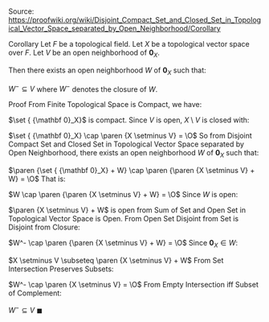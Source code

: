 # 

Source: https://proofwiki.org/wiki/Disjoint_Compact_Set_and_Closed_Set_in_Topological_Vector_Space_separated_by_Open_Neighborhood/Corollary

Corollary
Let $F$ be a topological field.
Let $X$ be a topological vector space over $F$.
Let $V$ be an open neighborhood of ${\mathbf 0}_X$.

Then there exists an open neighborhood $W$ of ${\mathbf 0}_X$ such that: 

$W^- \subseteq V$
where $W^-$ denotes the closure of $W$.


Proof
From Finite Topological Space is Compact, we have: 

$\set { {\mathbf 0}_X}$ is compact.
Since $V$ is open, $X \setminus V$ is closed with: 

$\set { {\mathbf 0}_X} \cap \paren {X \setminus V} = \O$
So from Disjoint Compact Set and Closed Set in Topological Vector Space separated by Open Neighborhood, there exists an open neighborhood $W$ of ${\mathbf 0}_X$ such that: 

$\paren {\set { {\mathbf 0}_X} + W} \cap \paren {\paren {X \setminus V} + W} = \O$
That is: 

$W \cap \paren {\paren {X \setminus V} + W} = \O$
Since $W$ is open: 

$\paren {X \setminus V} + W$ is open
from Sum of Set and Open Set in Topological Vector Space is Open.
From Open Set Disjoint from Set is Disjoint from Closure: 

$W^- \cap \paren {\paren {X \setminus V} + W} = \O$
Since ${\mathbf 0}_X \in W$: 

$X \setminus V \subseteq \paren {X \setminus V} + W$
From Set Intersection Preserves Subsets: 

$W^- \cap \paren {X \setminus V} = \O$
From Empty Intersection iff Subset of Complement: 

$W^- \subseteq V$
$\blacksquare$





